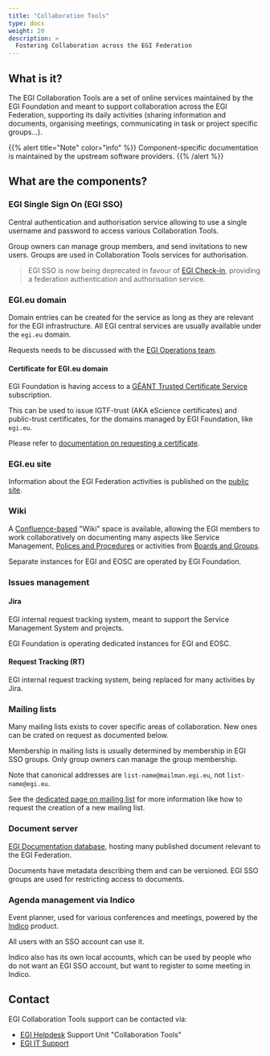 ```yaml
---
title: "Collaboration Tools"
type: docs
weight: 20
description: >
  Fostering Collaboration across the EGI Federation
---
```


## What is it?

The EGI Collaboration Tools are a set of online services maintained by the EGI
Foundation and meant to support collaboration across the EGI Federation,
supporting its daily activities (sharing information and documents, organising
meetings, communicating in task or project specific groups...).

{{% alert title="Note" color="info" %}} Component-specific documentation is
maintained by the upstream software providers. {{% /alert %}}

## What are the components?

### EGI Single Sign On (EGI SSO)

Central authentication and authorisation service allowing to use a single
username and password to access various Collaboration Tools.

Group owners can manage group members, and send invitations to new users. Groups
are used in Collaboration Tools services for authorisation.

> EGI SSO is now being deprecated in favour of
> [EGI Check-in](../../users/aai/check-in), providing a federation
> authentication and authorisation service.

### EGI.eu domain

Domain entries can be created for the service as long as they are relevant for
the EGI infrastructure. All EGI central services are usually available under the
`egi.eu` domain.

Requests needs to be discussed with the
[EGI Operations team](mailto:operations@egi.eu).

#### Certificate for EGI.eu domain

EGI Foundation is having access to a
[GÉANT Trusted Certificate Service](https://wiki.geant.org/display/TCSNT/)
subscription.

This can be used to issue IGTF-trust (AKA eScience certificates) and
public-trust certificates, for the domains managed by EGI Foundation, like
`egi.eu`.

Please refer to [documentation on requesting a certificate](./certificates).

### EGI.eu site

Information about the EGI Federation activities is published on the
[public site](https://www.egi.eu).

### Wiki

A [Confluence-based](https://www.atlassian.com/software/confluence/guides)
"Wiki" space is available, allowing the EGI members to work collaboratively on
documenting many aspects like Service Management,
[Polices and Procedures](https://confluence.egi.eu/display/EGIPP) or activities
from [Boards and Groups](https://confluence.egi.eu/display/EGIBG).

Separate instances for EGI and EOSC are operated by EGI Foundation.

### Issues management

#### Jira

EGI internal request tracking system, meant to support the Service Management
System and projects.

EGI Foundation is operating dedicated instances for EGI and EOSC.

#### Request Tracking (RT)

EGI internal request tracking system, being replaced for many activities by
Jira.

### Mailing lists

Many mailing lists exists to cover specific areas of collaboration. New ones can
be crated on request as documented below.

Membership in mailing lists is usually determined by membership in EGI SSO
groups. Only group owners can manage the group membership.

Note that canonical addresses are `list-name@mailman.egi.eu`, not
`list-name@egi.eu`.

See the [dedicated page on mailing list](./mailing-lists) for more information
like how to request the creation of a new mailing list.

### Document server

[EGI Documentation database](https://documents.egi.eu), hosting many published
document relevant to the EGI Federation.

Documents have metadata describing them and can be versioned. EGI SSO groups are
used for restricting access to documents.

### Agenda management via Indico

Event planner, used for various conferences and meetings, powered by the
[Indico](https://getindico.io/) product.

All users with an SSO account can use it.

Indico also has its own local accounts, which can be used by people who do not
want an EGI SSO account, but want to register to some meeting in Indico.

## Contact

EGI Collaboration Tools support can be contacted via:

- [EGI Helpdesk](../helpdesk) Support Unit "Collaboration Tools"
- [EGI IT Support](mailto:it-support@egi.eu)
